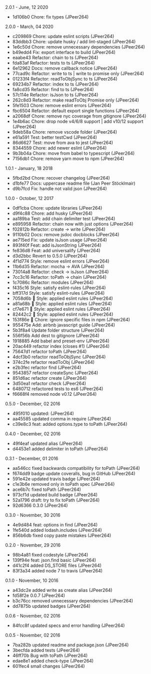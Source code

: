 2.0.1 - June, 12 2020

* 1d106b0 Chore: fix types (JPeer264)

2.0.0 - March, 04 2020

* c209869 Chore: update eslint scripts (JPeer264)
* 83ddbb3 Chore: update husky / add lint-staged (JPeer264)
* 1e6c50d Chore: remove unnecessary dependencies (JPeer264)
* b49edd4 Fix: export interface to build (JPeer264)
* eaabe43 Refactor: chain to ts (JPeer264)
* fda83af Refactor: tests to ts (JPeer264)
* 6e12962 Docs: remove callback notice (JPeer264)
* 77cad9c Refactor: write to ts | write to promise only (JPeer264)
* 01233f4 Refactor: readToObjSync to ts (JPeer264)
* 69234b7 Refactor: index to ts (JPeer264)
* fa8cd35 Refactor: find to ts (JPeer264)
* 57c114e Refactor: isJson to ts (JPeer264)
* 262c8d3 Refactor: make readToObj Promise only (JPeer264)
* 5fe1503 Chore: remove eslint errors (JPeer264)
* fbc6504 Refactor: default export single functions (JPeer264)
* a2068df Chore: remove nyc coverage from gitignore (JPeer264)
* 1e4b6ac Chore: drop node v4/6/8 support | add v10/12 support (JPeer264)
* 9deb58a Chore: remove vscode folder (JPeer264)
* e61a591 Test: better testCwd (JPeer264)
* 86d6627 Test: move from ava to jest (JPeer264)
* 8344559 Chore: add newer eslint (JPeer264)
* 9b3b04a Chore: move from babel to typescript (JPeer264)
* 7156db1 Chore: remove yarn move to npm (JPeer264)

1.0.1 - January, 18 2018

* 5fbd2bd Chore: recover changelog (JPeer264)
* d1bfe77 Docs: uppercase readme file (Jan Peer Stöcklmair)
* d9b7fcd Fix: handle not valid json (JPeer264)

1.0.0 - October, 12 2017

* 0df1cba Chore: update libraries (JPeer264)
* d9f4c88 Chore: add husky (JPeer264)
* aa189ba Test: add chain delimiter test (JPeer264)
* e895958 Refactor: chain now with just options (JPeer264)
* f02812b Refactor: create -> write (JPeer264)
* 9110b02 Docs: remove jsdoc docblocks (JPeer264)
* ae715ed Fix: update isJson usage (JPeer264)
* 893f40f Feat: add isJsonString (JPeer264)
* fe836d8 Feat: add universalify (JPeer264)
* d3d2bbc Revert to 0.5.0 (JPeer264)
* 4f1d774 Style: remove eslint errors (JPeer264)
* 11b6d35 Refactor: mocha -> AVA (JPeer264)
* 73014a8 Refactor: check -> isJson (JPeer264)
* 7cc3c16 Refactor: toPath -> chain (JPeer264)
* 1c7086c Refactor: modules (JPeer264)
* f435c16 Style: satisfy eslint-rules (JPeer264)
* bff317d Style: satisfy eslint-rules (JPeer264)
* 7058d6b :art: Style: applied eslint rules (JPeer264)
* a81a68b :art: Style: applied eslint rules (JPeer264)
* cf7e671 :art: Style: applied eslint rules (JPeer264)
* 82442c2 :art: Style: applied eslint rules (JPeer264)
* 153f86e :wrench: Chore: ignore specific files in npm (JPeer264)
* 955475e Add: airbnb javascript guide (JPeer264)
* 5b3f8a4 Update folder structure (JPeer264)
* 556f56b Add dest to gitignore (JPeer264)
* 1918885 Add babel and preset-env (JPeer264)
* 20ac449 refactor index (closes #1) (JPeer264)
* 75647d1 refactor toPath (JPeer264)
* 4dcf3b0 refactor readToObjSync (JPeer264)
* 374c2fe refactor readToObj (JPeer264)
* e2b3fec refactor find (JPeer264)
* 9543857 refactor createSync (JPeer264)
* 851d6ac refactor create (JPeer264)
* 3d50ea1 refactor check (JPeer264)
* 6480712 refactored tests to es6 (JPeer264)
* f6668f4 removed node v0.12 (JPeer264)

0.5.0 - December, 02 2016

* 495f010 updated: (JPeer264)
* aa45585 updated comma in require (JPeer264)
* c39e8c3 feat: added options.type to toPath (JPeer264)

0.4.0 - December, 02 2016

* 49f4eaf updated alias (JPeer264)
* d4453e1 added delimiter in toPath (JPeer264)

0.3.1 - December, 01 2016

* aa546cc fixed backwards compatibility for toPath (JPeer264)
* f674dd9 badge update coveralls, bug in GitHub (JPeer264)
* 591e42e updated travis badge (JPeer264)
* c1e3b6e removed only in toPath spec (JPeer264)
* ace6b7c fixed toPath (JPeer264)
* 973cf1d updated build badge (JPeer264)
* 52a1796 draft: try to fix toPath (JPeer264)
* 92d6366 0.3.0 (JPeer264)

0.3.0 - November, 30 2016

* 4e9d484 feat: options in find (JPeer264)
* 1fe540d added lodash.includes (JPeer264)
* 856b6db fixed copy paste mistakes (JPeer264)

0.2.0 - November, 29 2016

* 98b4a81 fixed codestyle (JPeer264)
* 139f94e feat: json.find basic (JPeer264)
* d41c2f4 added DS_STORE files (JPeer264)
* 83f3a34 added node 7 to travis (JPeer264)

0.1.0 - November, 10 2016

* a43dc2e added write as create alias (JPeer264)
* fd58f2e 0.0.7 (JPeer264)
* b3c76cc removed unnecessary dependencies (JPeer264)
* dd7875b updated badges (JPeer264)

0.0.6 - November, 02 2016

* 84fcc8f updated specs and error handling (JPeer264)

0.0.5 - November, 02 2016

* 7ba282b updated readme and package.json (JPeer264)
* 3becfda added tests (JPeer264)
* 46ff70b Bug with toPath (JPeer264)
* edae8e1 added check-type (JPeer264)
* 601fec4 small changes (JPeer264)

